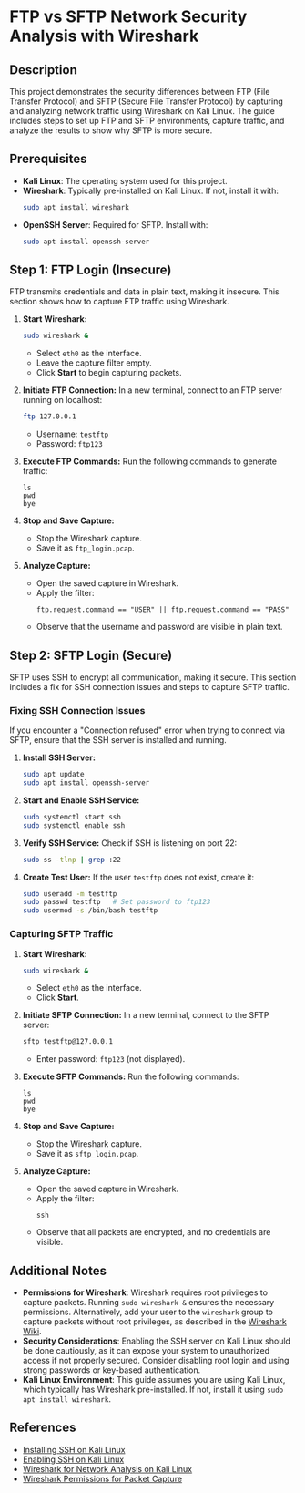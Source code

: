 # FTP vs SFTP Network Security Analysis with Wireshark

## Description

This project demonstrates the security differences between FTP (File Transfer Protocol) and SFTP (Secure File Transfer Protocol) by capturing and analyzing network traffic using Wireshark on Kali Linux. The guide includes steps to set up FTP and SFTP environments, capture traffic, and analyze the results to show why SFTP is more secure.

## Prerequisites

- **Kali Linux**: The operating system used for this project.
- **Wireshark**: Typically pre-installed on Kali Linux. If not, install it with:
  ```bash
  sudo apt install wireshark
  ```
- **OpenSSH Server**: Required for SFTP. Install with:
  ```bash
  sudo apt install openssh-server
  ```

## Step 1: FTP Login (Insecure)

FTP transmits credentials and data in plain text, making it insecure. This section shows how to capture FTP traffic using Wireshark.

1. **Start Wireshark:**
   ```bash
   sudo wireshark &
   ```
   - Select `eth0` as the interface.
   - Leave the capture filter empty.
   - Click **Start** to begin capturing packets.

2. **Initiate FTP Connection:**
   In a new terminal, connect to an FTP server running on localhost:
   ```bash
   ftp 127.0.0.1
   ```
   - Username: `testftp`
   - Password: `ftp123`

3. **Execute FTP Commands:**
   Run the following commands to generate traffic:
   ```
   ls
   pwd
   bye
   ```

4. **Stop and Save Capture:**
   - Stop the Wireshark capture.
   - Save it as `ftp_login.pcap`.

5. **Analyze Capture:**
   - Open the saved capture in Wireshark.
   - Apply the filter:
     ```
     ftp.request.command == "USER" || ftp.request.command == "PASS"
     ```
   - Observe that the username and password are visible in plain text.

## Step 2: SFTP Login (Secure)

SFTP uses SSH to encrypt all communication, making it secure. This section includes a fix for SSH connection issues and steps to capture SFTP traffic.

### Fixing SSH Connection Issues

If you encounter a "Connection refused" error when trying to connect via SFTP, ensure that the SSH server is installed and running.

1. **Install SSH Server:**
   ```bash
   sudo apt update
   sudo apt install openssh-server
   ```

2. **Start and Enable SSH Service:**
   ```bash
   sudo systemctl start ssh
   sudo systemctl enable ssh
   ```

3. **Verify SSH Service:**
   Check if SSH is listening on port 22:
   ```bash
   sudo ss -tlnp | grep :22
   ```

4. **Create Test User:**
   If the user `testftp` does not exist, create it:
   ```bash
   sudo useradd -m testftp
   sudo passwd testftp   # Set password to ftp123
   sudo usermod -s /bin/bash testftp
   ```

### Capturing SFTP Traffic

1. **Start Wireshark:**
   ```bash
   sudo wireshark &
   ```
   - Select `eth0` as the interface.
   - Click **Start**.

2. **Initiate SFTP Connection:**
   In a new terminal, connect to the SFTP server:
   ```bash
   sftp testftp@127.0.0.1
   ```
   - Enter password: `ftp123` (not displayed).

3. **Execute SFTP Commands:**
   Run the following commands:
   ```
   ls
   pwd
   bye
   ```

4. **Stop and Save Capture:**
   - Stop the Wireshark capture.
   - Save it as `sftp_login.pcap`.

5. **Analyze Capture:**
   - Open the saved capture in Wireshark.
   - Apply the filter:
     ```
     ssh
     ```
   - Observe that all packets are encrypted, and no credentials are visible.

## Additional Notes

- **Permissions for Wireshark**: Wireshark requires root privileges to capture packets. Running `sudo wireshark &` ensures the necessary permissions. Alternatively, add your user to the `wireshark` group to capture packets without root privileges, as described in the [Wireshark Wiki](https://wiki.wireshark.org/CaptureSetup/CapturePrivileges).
- **Security Considerations**: Enabling the SSH server on Kali Linux should be done cautiously, as it can expose your system to unauthorized access if not properly secured. Consider disabling root login and using strong passwords or key-based authentication.
- **Kali Linux Environment**: This guide assumes you are using Kali Linux, which typically has Wireshark pre-installed. If not, install it using `sudo apt install wireshark`.

## References

- [Installing SSH on Kali Linux](https://medium.com/@InzenSecure/ssh-configuration-in-kali-linux-3f7c456560a9)
- [Enabling SSH on Kali Linux](https://mangohost.net/blog/enable-ssh-on-kali-linux/)
- [Wireshark for Network Analysis on Kali Linux](https://anovin.mk/tutorial/how-to-use-wireshark-for-network-analysis-in-kali-linux/)
- [Wireshark Permissions for Packet Capture](https://wiki.wireshark.org/CaptureSetup/CapturePrivileges)